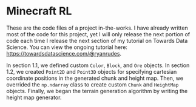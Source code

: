 # Minecraft RL

These are the code files of a project in-the-works. I have already written most of the code for this project, yet I will only release the next portion of code each time I release the next section of my tutorial on Towards Data Science. You can view the ongoing tutorial here: https://towardsdatascience.com/@ryanrudes.

In section 1.1, we defined custom `Color`, `Block`, and `Ore` objects.
In section 1.2, we created `Point2D` and `Point3D` objects for specifying cartesian coordinate positions in the generated chunk and height map. Then, we overrided the `np.ndarray` class to create custom `Chunk` and `HeightMap` objects. Finally, we began the terrain generation algorithm by writing the height map generator.
